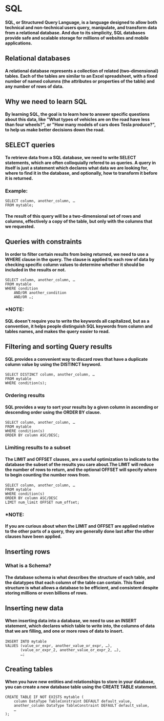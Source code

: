 # SQL

#### SQL, or Structured Query Language, is a language designed to allow both technical and non-technical users query, manipulate, and transform data from a relational database. And due to its simplicity, SQL databases provide safe and scalable storage for millions of websites and mobile applications.

## Relational databases

#### A relational database represents a collection of related (two-dimensional) tables. Each of the tables are similar to an Excel spreadsheet, with a fixed number of named columns (the attributes or properties of the table) and any number of rows of data.
## Why we need to learn SQL
#### By learning SQL, the goal is to learn how to answer specific questions about this data, like "What types of vehicles are on the road have less than four wheels?", or "How many models of cars does Tesla produce?", to help us make better decisions down the road.

## SELECT queries
#### To retrieve data from a SQL database, we need to write SELECT statements, which are often colloquially refered to as queries. A query in itself is just a statement which declares what data we are looking for, where to find it in the database, and optionally, how to transform it before it is returned.


### Example:
```
SELECT column, another_column, …
FROM mytable;
```

#### The result of this query will be a two-dimensional set of rows and columns, effectively a copy of the table, but only with the columns that we requested.

## Queries with constraints
#### In order to filter certain results from being returned, we need to use a WHERE clause in the query. The clause is applied to each row of data by checking specific column values to determine whether it should be included in the results or not.

```
SELECT column, another_column, …
FROM mytable
WHERE condition
    AND/OR another_condition
    AND/OR …;
```

### *NOTE:
####  SQL doesn't require you to write the keywords all capitalized, but as a convention, it helps people distinguish SQL keywords from column and tables names, and makes the query easier to read.

## Filtering and sorting Query results

####  SQL provides a convenient way to discard rows that have a duplicate column value by using the DISTINCT keyword.
```
SELECT DISTINCT column, another_column, …
FROM mytable
WHERE condition(s);
```
### Ordering results
#### SQL provides a way to sort your results by a given column in ascending or descending order using the ORDER BY clause.
```
SELECT column, another_column, …
FROM mytable
WHERE condition(s)
ORDER BY column ASC/DESC;
```

### Limiting results to a subset
#### The LIMIT and OFFSET clauses, are a useful optimization to indicate to the database the subset of the results you care about.The LIMIT will reduce the number of rows to return, and the optional OFFSET will specify where to begin counting the number rows from.

```
SELECT column, another_column, …
FROM mytable
WHERE condition(s)
ORDER BY column ASC/DESC
LIMIT num_limit OFFSET num_offset;
```
### *NOTE:
#### If you are curious about when the LIMIT and OFFSET are applied relative to the other parts of a query, they are generally done last after the other clauses have been applied. 

## Inserting rows
### What is a Schema?
#### The database schema is what describes the structure of each table, and the datatypes that each column of the table can contain. This fixed structure is what allows a database to be efficient, and consistent despite storing millions or even billions of rows.

## Inserting new data
#### When inserting data into a database, we need to use an INSERT statement, which declares which table to write into, the columns of data that we are filling, and one or more rows of data to insert.
```
INSERT INTO mytable
VALUES (value_or_expr, another_value_or_expr, …),
       (value_or_expr_2, another_value_or_expr_2, …),
       …;
```
## Creating tables
#### When you have new entities and relationships to store in your database, you can create a new database table using the CREATE TABLE statement.
```
CREATE TABLE IF NOT EXISTS mytable (
    column DataType TableConstraint DEFAULT default_value,
    another_column DataType TableConstraint DEFAULT default_value,
    …
);
```


